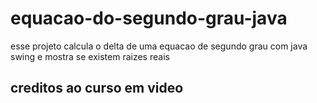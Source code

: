 # equacao-do-segundo-grau-java
esse projeto calcula o delta de uma equacao de segundo grau com java swing e mostra se existem raizes reais
## creditos ao curso em video
